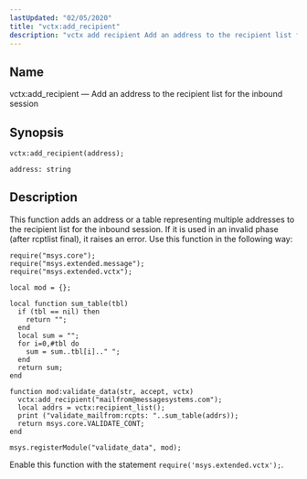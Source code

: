 ```yaml
---
lastUpdated: "02/05/2020"
title: "vctx:add_recipient"
description: "vctx add recipient Add an address to the recipient list for the inbound session vctx add recipient address This function adds an address or a table representing multiple addresses to the recipient list for the inbound session If it is used in an invalid phase after rcptlist final it raises..."
---
```


<a name="lua.ref.vctx_add_recipient"></a> 
## Name

vctx:add_recipient — Add an address to the recipient list for the inbound session

<a name="idp19202240"></a> 
## Synopsis

`vctx:add_recipient(address);`

`address: string`<a name="idp19205168"></a> 
## Description

This function adds an address or a table representing multiple addresses to the recipient list for the inbound session. If it is used in an invalid phase (after rcptlist final), it raises an error. Use this function in the following way:

<a name="lua.ref.vctx_add_recipient.example"></a> 


```
require("msys.core");
require("msys.extended.message");
require("msys.extended.vctx");

local mod = {};

local function sum_table(tbl)
  if (tbl == nil) then
    return "";
  end
  local sum = "";
  for i=0,#tbl do
    sum = sum..tbl[i].." ";
  end
  return sum;
end

function mod:validate_data(str, accept, vctx)
  vctx:add_recipient("mailfrom@messagesystems.com");
  local addrs = vctx:recipient_list();
  print ("validate_mailfrom:rcpts: "..sum_table(addrs));
  return msys.core.VALIDATE_CONT;
end

msys.registerModule("validate_data", mod);
```

Enable this function with the statement `require('msys.extended.vctx');`.
